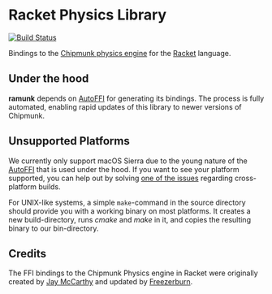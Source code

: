 Racket Physics Library
======================

[![Build Status](https://travis-ci.org/samvv/ramunk.svg?branch=master)](https://travis-ci.org/samvv/ramunk)

Bindings to the [Chipmunk physics engine](https://chipmunk-physics.org) for the
[Racket](https://racket-lang.org) language.

## Under the hood 

**ramunk** depends on [AutoFFI](http://github.com/samvv/racket-autoffi) for generating its bindings.
The process is fully automated, enabling rapid updates of this library to newer versions of Chipmunk.

## Unsupported Platforms

We currently only support macOS Sierra due to the young nature of the
[AutoFFI](https://github.com/AutoFFI/AutoFFI) that is used under the hood. If
you want to see your platform supported, you can help out by solving [one of
the issues](https://github.com/AutoFFI/AutoFFI/issues) regarding cross-platform
builds.

For UNIX-like systems, a simple `make`-command in the source directory should
provide you with a working binary on most platforms. It creates a new
build-directory, runs _cmake_ and _make_ in it, and copies the resulting binary
to our bin-directory.

## Credits

The FFI bindings to the Chipmunk Physics engine in Racket were originally created by [Jay McCarthy](http://planet.plt-scheme.org/display.ss?owner=jaymccarthy) and updated by [Freezerburn](https://github.com/Freezerburn).

